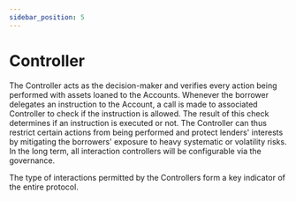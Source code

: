```yaml
---
sidebar_position: 5
---
```

# Controller

The Controller acts as the decision-maker and verifies every action
being performed with assets loaned to the Accounts. Whenever the
borrower delegates an instruction to the Account, a call is made to
associated Controller to check if the instruction is allowed.
The result of this check determines if an instruction is executed or not.
The Controller can thus restrict certain actions from being
performed and protect lenders' interests by mitigating the borrowers' exposure
to heavy systematic or volatility risks. In the long term, all interaction
controllers will be configurable via the governance.

The type of interactions permitted by the Controllers form a key indicator of the entire protocol.
